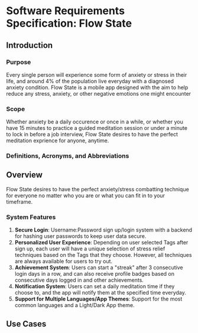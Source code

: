 # Software Requirements Specification: Flow State

## Introduction

### Purpose

Every single person will experience some form of anxiety or stress in their life, and around 4% of the population live everyday with a diagnosed anxiety condition. Flow State is a mobile app designed with the aim to help reduce any stress, anxiety, or other negative emotions one might encounter

### Scope

Whether anxiety be a daily occurence or once in a while, or whether you have 15 minutes to practice a guided meditation session or under a minute to lock in before a job interview, Flow State desires to have the perfect meditation exprience for anyone, anytime.

### Definitions, Acronyms, and Abbreviations

## Overview

Flow State desires to have the perfect anxiety/stress combatting technique for everyone no matter who you are or what you can fit in to your timeframe.

### System Features

1. **Secure Login**: Username:Password sign up/login system with a backend for hashing user passwords to keep user data secure.
2. **Personalized User Experience**: Depending on user selected Tags after sign up, each user will have a unique selection of stress relief techniques based on the Tags that they choose. However, all techniques are always available for users to try out.
3. **Achievement System**: Users can start a "streak" after 3 consecutive login days in a row, and can also receive profile badges based on consecutive days logged in and other achievements.
4. **Notification System**: Users can set a daily meditation time if they choose to, and the app will notify them at the specified time everyday.
5. **Support for Multiple Languages/App Themes**: Support for the most common languages and a Light/Dark App theme.

## Use Cases
